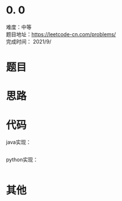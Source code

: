 # 0. 0
难度：中等   
题目地址：https://leetcode-cn.com/problems/   
完成时间：  2021/9/   
# 题目

# 思路


# 代码
java实现：   
```

```
python实现：   
```

```
# 其他



